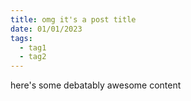 ```yaml
---
title: omg it's a post title
date: 01/01/2023
tags:
  - tag1
  - tag2
---
```

here's some debatably awesome content